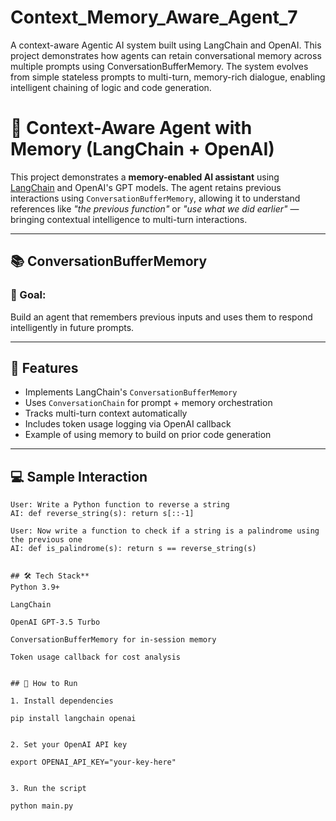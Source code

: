 # Context_Memory_Aware_Agent_7
A context-aware Agentic AI system built using LangChain and OpenAI. This project demonstrates how agents can retain conversational memory across multiple prompts using ConversationBufferMemory. The system evolves from simple stateless prompts to multi-turn, memory-rich dialogue, enabling intelligent chaining of logic and code generation.


# 🧠 Context-Aware Agent with Memory (LangChain + OpenAI)

This project demonstrates a **memory-enabled AI assistant** using [LangChain](https://www.langchain.com/) and OpenAI's GPT models. The agent retains previous interactions using `ConversationBufferMemory`, allowing it to understand references like _"the previous function"_ or _"use what we did earlier"_ — bringing contextual intelligence to multi-turn interactions.

---

## 📚 ConversationBufferMemory

### 🎯 Goal:
Build an agent that remembers previous inputs and uses them to respond intelligently in future prompts.

---

## 🧠 Features

- Implements LangChain's `ConversationBufferMemory`
- Uses `ConversationChain` for prompt + memory orchestration
- Tracks multi-turn context automatically
- Includes token usage logging via OpenAI callback
- Example of using memory to build on prior code generation

---

## 💻 Sample Interaction

```text
User: Write a Python function to reverse a string
AI: def reverse_string(s): return s[::-1]

User: Now write a function to check if a string is a palindrome using the previous one
AI: def is_palindrome(s): return s == reverse_string(s)


## 🛠 Tech Stack**
Python 3.9+

LangChain

OpenAI GPT-3.5 Turbo

ConversationBufferMemory for in-session memory

Token usage callback for cost analysis


## 🚀 How to Run

1. Install dependencies

pip install langchain openai


2. Set your OpenAI API key

export OPENAI_API_KEY="your-key-here"


3. Run the script

python main.py


